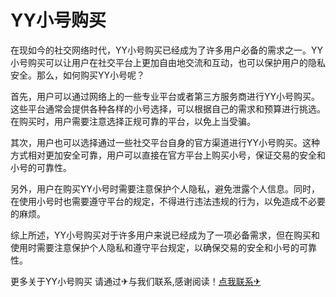 # YY小号购买

在现如今的社交网络时代，YY小号购买已经成为了许多用户必备的需求之一。YY小号购买可以让用户在社交平台上更加自由地交流和互动，也可以保护用户的隐私安全。那么，如何购买YY小号呢？

首先，用户可以通过网络上的一些专业平台或者第三方服务商进行YY小号购买。这些平台通常会提供各种各样的小号选择，可以根据自己的需求和预算进行挑选。在购买时，用户需要注意选择正规可靠的平台，以免上当受骗。

其次，用户也可以选择通过一些社交平台自身的官方渠道进行YY小号购买。这种方式相对更加安全可靠，用户可以直接在官方平台上购买小号，保证交易的安全和小号的可靠性。

另外，用户在购买YY小号时需要注意保护个人隐私，避免泄露个人信息。同时，在使用小号时也需要遵守平台的规定，不得进行违法违规的行为，以免造成不必要的麻烦。

综上所述，YY小号购买对于许多用户来说已经成为了一项必备需求，但在购买和使用时需要注意保护个人隐私和遵守平台规定，以确保交易的安全和小号的可靠性。

更多关于YY小号购买 请通过✈与我们联系,感谢阅读！[点我联系✈](https://gm.G208.com)